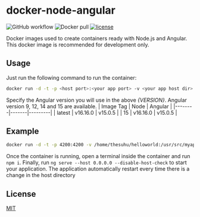 # docker-node-angular

![GitHub workflow](https://github.com/thesuhu/docker-node-angular/actions/workflows/docker-image.yml/badge.svg) ![Docker pull](https://img.shields.io/docker/pulls/thesuhu/docker-node-angular) [![license](https://img.shields.io/github/license/thesuhu/docker-node-angular)](https://github.com/thesuhu/docker-node-angular/blob/master/LICENSE)

Docker images used to create containers ready with Node.js and Angular. This docker image is recommended for development only.

## Usage

Just run the following command to run the container:

```sh
docker run -d -t -p <host port>:<your app port> -v <your app host dir>:/usr/src/myapp --name <your container name> thesuhu/docker-node-angular:{VERSION}
```

Specify the Angular version you will use in the above *{VERSION}*. Angular version 9, 12, 14 and 15 are available.
| Image Tag    | Node  | Angular |
|--------|-------|---------|
| latest | v16.16.0 | v15.0.5 |
| 15 | v16.16.0 | v15.0.5 |

## Example

```sh
docker run -d -t -p 4200:4200 -v /home/thesuhu/helloworld:/usr/src/myapp --name frontend thesuhu/docker-node-angular:12
```

Once the container is running, open a terminal inside the container and run `npm i`. Finally, run `ng serve --host 0.0.0.0 --disable-host-check` to start your application. The application automatically restart every time there is a change in the host directory

## License

[MIT](https://github.com/thesuhu/docker-node-angular/blob/master/LICENSE)

